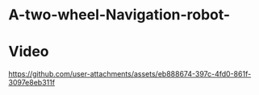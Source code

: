 # A-two-wheel-Navigation-robot-
# Video


https://github.com/user-attachments/assets/eb888674-397c-4fd0-861f-3097e8eb311f

